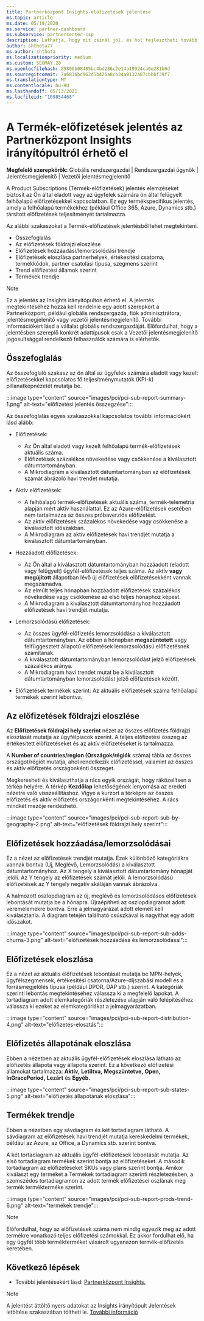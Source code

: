 ```yaml
---
title: Partnerközpont Insights-előfizetések jelentése
ms.topic: article
ms.date: 05/19/2020
ms.service: partner-dashboard
ms.subservice: partnercenter-csp
description: Láthatja, hogy mit csinál jól, és hol fejlesztheti tovább az ön által az ügyfelek számára értékesít vagy felügyelni képes felhőalapú előfizetéseket.
author: shthota77
ms.author: shthota
ms.localizationpriority: medium
ms.custom: SEOMAY.20
ms.openlocfilehash: 89806b08485bc4bd286c2e14a19924ca0e281b6d
ms.sourcegitcommit: 7a6836bd962d5b426a8cb34a9132a87cbbbf39f7
ms.translationtype: MT
ms.contentlocale: hu-HU
ms.lasthandoff: 05/13/2021
ms.locfileid: "109854468"
---
```

# <a name="product-subscriptions-report-available-from-the-partner-center-insights-dashboard"></a>A Termék-előfizetések jelentés az Partnerközpont Insights irányítópultról érhető el

**Megfelelő szerepkörök:** Globális rendszergazdai | Rendszergazdai ügynök | Jelentésmegjelenítő | Vezetői jelentésmegjelenítő

A Product Subscriptions (Termék-előfizetések) jelentés elemzéseket biztosít az Ön által eladott vagy az ügyfelek számára ön által felügyelt felhőalapú előfizetésekkel kapcsolatban. Ez egy termékspecifikus jelentés, amely a felhőalapú termékekhez (például Office 365, Azure, Dynamics stb.) társított előfizetések teljesítményét tartalmazza.

Az alábbi szakaszokat a Termék-előfizetések jelentésből lehet megtekinteni.

- Összefoglalás
- Az előfizetések földrajzi eloszlése
- Előfizetések hozzáadási/lemorzsolódási trendje
- Előfizetések eloszlása partnerhelyek, értékesítési csatorna, termékkódok, partner csatolási típusa, szegmens szerint
- Trend előfizetési államok szerint
- Termékek trendje

 > [!NOTE]
 > Ez a jelentés az Insights irányítópulton érhető el. A jelentés megtekintéséhez hozzá kell rendelnie egy adott szerepkört a Partnerközpont, például globális rendszergazda, fiók adminisztrátora, jelentésmegjelenítő vagy vezetői jelentésmegjelenítő. További információkért lásd a vállalat globális rendszergazdáját. Előfordulhat, hogy a jelentésben szereplő konkrét adattípusok csak a Vezetői jelentésmegjelenítő jogosultsággal rendelkező felhasználók számára is elérhetők.

## <a name="summary"></a>Összefoglalás

Az összefoglaló szakasz az ön által az ügyfelek számára eladott vagy kezelt előfizetésekkel kapcsolatos fő teljesítménymutatók (KPI-k) pillanatképnézetét mutatja be.  

:::image type="content" source="images/pci/pci-sub-report-summary-1.png" alt-text="előfizetési jelentés összegzése":::

Az összefoglalás egyes szakaszokkal kapcsolatos további információkért lásd alább:

- Előfizetések:
  - Az Ön által eladott vagy kezelt felhőalapú termék-előfizetések aktuális száma.
  - Előfizetések százalékos növekedése vagy csökkenése a kiválasztott dátumtartományban.
  - A Mikrodiagram a kiválasztott dátumtartományban az előfizetések számát ábrázoló havi trendet mutatja.

- Aktív előfizetések:
  - A felhőalapú termék-előfizetések aktuális száma, termék-telemetria alapján mért aktív használattal. Ez az Azure-előfizetések esetében nem tartalmazza az összes próbaverziós előfizetést.
  - Az aktív előfizetések százalékos növekedése vagy csökkenése a kiválasztott időszakban.
  - A Mikrodiagram az aktív előfizetések havi trendjét mutatja a kiválasztott dátumtartományban.

- Hozzáadott előfizetések:
  - Az Ön által a kiválasztott dátumtartományban hozzáadott (eladott vagy felügyelt) ügyfél-előfizetések teljes száma. Az aktív **vagy** **megújított** állapotban lévő új előfizetések előfizetésekként vannak megszámadva.
  - Az elmúlt teljes hónapban hozzáadott előfizetések százalékos növekedése vagy csökkenése az első teljes hónaphoz képest.
  - A Mikrodiagram a kiválasztott dátumtartományhoz hozzáadott előfizetések havi trendjét mutatja.

- Lemorzsolódású előfizetések:
  - Az összes ügyfél-előfizetés lemorzsolódása a kiválasztott dátumtartományban. Az ebben a hónapban **megszüntetett** vagy felfüggesztett állapotú előfizetések lemorzsolódású előfizetésnek számítanak.   
  - A kiválasztott dátumtartományban lemorzsolódást jelző előfizetések százalékos aránya.
  - A Mikrodiagram havi trendet mutat be a kiválasztott dátumtartományban lemorzsolódást jelző előfizetések között.

- Előfizetések termékek szerint: Az aktuális előfizetések száma felhőalapú termékek szerint lebontva.

## <a name="geographical-spread-of-subscriptions"></a>Az előfizetések földrajzi eloszlése

Az **Előfizetések földrajzi hely szerint** nézet az összes előfizetés földrajzi eloszlását mutatja az ügyfélpiacok szerint. A teljes előfizetési összeg az értékesített előfizetéseket és az aktív előfizetéseket is tartalmazza.

A **Number of countries/region (Országok/régiók** száma) tábla az összes országot/régiót mutatja, ahol rendelkezik előfizetéssel, valamint az összes és aktív előfizetés országonkénti összeget.

Megkeresheti és kiválaszthatja a rács egyik országát, hogy ráközelítsen a térkép helyére. A térkép **Kezdőlap** lehetőségének lenyomása az eredeti nézetre való visszaállításhoz. Vigye a kurzort a térképre az összes előfizetés és aktív előfizetés országonkénti megtekintéséhez. A rács mindkét mezője rendezhető.

:::image type="content" source="images/pci/pci-sub-report-sub-by-geography-2.png" alt-text="előfizetések földrajzi hely szerint":::

## <a name="subscription-addschurns"></a>Előfizetések hozzáadása/lemorzsolódásai

Ez a nézet az előfizetések trendjét mutatja. Ezek különböző kategóriákra vannak bontva (Új, Meglévő, Lemorzsolódás) a kiválasztott dátumtartományhoz. Az X tengely a kiválasztott dátumtartomány hónapját jelöli. Az Y tengely az előfizetések számát jelöli. A lemorzsolódású előfizetések az Y tengely negatív skáláján vannak ábrázolva. 

A halmozott oszlopdiagram az új, meglévő és lemorzsolódásos előfizetések lebontását mutatja be a hónapra. Újraépítheti az oszlopdiagramot adott veremelemekre bontva. Erre a jelmagyarázat adott elemeit kell kiválasztania. A diagram tetején található csúszkával is nagyíthat egy adott időszakot.

:::image type="content" source="images/pci/pci-sub-report-sub-adds-churns-3.png" alt-text="előfizetések hozzáadása és lemorzsolódásai":::

## <a name="subscription-distribution"></a>Előfizetések eloszlása

Ez a nézet az aktuális előfizetések lebontását mutatja be MPN-helyek, ügyfélszegmensek, értékesítési csatorna/Azure-díjszabási modell és a forrásmegjelölés típusa (például DPOR, DAP stb.) szerint. A kategóriák szerinti lebontás megtekintéséhez válassza ki a megfelelő lapokat. A tortadiagram adott elemkategóriák részletezése alapján való felépítéséhez válassza ki ezeket az elemkategóriákat a jelmagyarázatban.

:::image type="content" source="images/pci/pci-sub-report-distribution-4.png" alt-text="előfizetés-elosztás":::

## <a name="subscription-state-distribution"></a>Előfizetés állapotának eloszlása

Ebben a nézetben az aktuális ügyfél-előfizetések eloszlása látható az előfizetés állapota vagy állapota szerint. Ez a következő előfizetési államokat tartalmazza: **Aktív,** **Letiltva,** **Megszüntetve,** **Open,** **InGracePeriod,** **Lezárt** és **Egyéb.**

:::image type="content" source="images/pci/pci-sub-report-sub-states-5.png" alt-text="előfizetés állapotának eloszlása":::

## <a name="products-trend"></a>Termékek trendje

Ebben a nézetben egy sávdiagram és két tortadiagram látható. A sávdiagram az előfizetések havi trendjét mutatja kereskedelmi termékek, például az Azure, az Office, a Dynamics stb. szerint bontva.

A két tortadiagram az aktuális ügyfél-előfizetések lebontását mutatja. Az első tortadiagram termékek szerint bontja az előfizetéseket. A második tortadiagram az előfizetéseket SKUs vagy plans szerint bontja. Amikor kiválaszt egy terméket  a Termékek tortadiagram szerinti részletezésben, a szomszédos tortadiagramon az adott termék előfizetései oszlának meg termék termékterméke szerint.

:::image type="content" source="images/pci/pci-sub-report-prods-trend-6.png" alt-text="termékek trendje":::

> [!NOTE]
 > Előfordulhat, hogy az előfizetések száma nem mindig egyezik meg az adott termékre vonatkozó teljes előfizetési számokkal. Ez akkor fordulhat elő, ha egy ügyfél több termékterméket vásárolt ugyanazon termék-előfizetés keretében.

## <a name="next-steps"></a>Következő lépések

- További jelentésekért lásd: [Partnerközpont Insights.](partner-center-insights.md)

>[!NOTE] 
> A jelentést áttöltő nyers adatokat az Insights irányítópult Jelentések letöltése szakaszában töltheti le. [További információ](pci-download-reports.md) 
